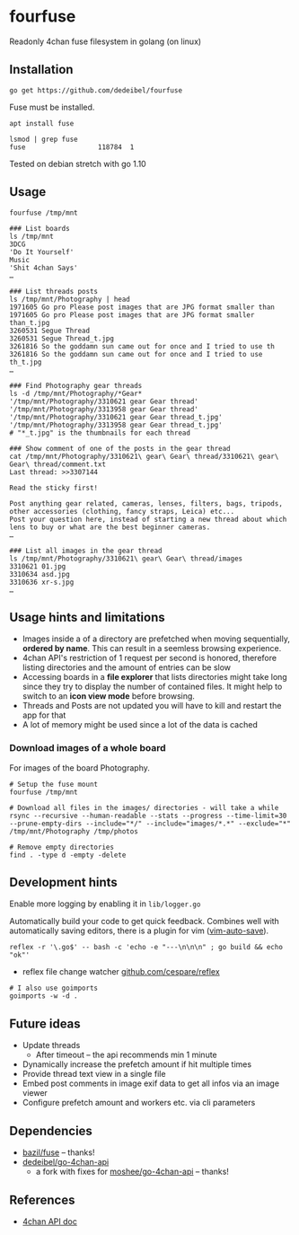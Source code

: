 # fourfuse

Readonly 4chan fuse filesystem in golang (on linux)

## Installation


```
go get https://github.com/dedeibel/fourfuse
```

Fuse must be installed.

```
apt install fuse

lsmod | grep fuse
fuse                  118784  1
```

Tested on debian stretch with go 1.10

## Usage

```
fourfuse /tmp/mnt
```

```
### List boards
ls /tmp/mnt
3DCG
'Do It Yourself'
Music
'Shit 4chan Says'
…
```

```
### List threads posts
ls /tmp/mnt/Photography | head
1971605 Go pro Please post images that are JPG format smaller than
1971605 Go pro Please post images that are JPG format smaller than_t.jpg
3260531 Segue Thread
3260531 Segue Thread_t.jpg
3261816 So the goddamn sun came out for once and I tried to use th
3261816 So the goddamn sun came out for once and I tried to use th_t.jpg
…
```

```
### Find Photography gear threads
ls -d /tmp/mnt/Photography/*Gear*
'/tmp/mnt/Photography/3310621 gear Gear thread'        '/tmp/mnt/Photography/3313958 gear Gear thread'
'/tmp/mnt/Photography/3310621 gear Gear thread_t.jpg'  '/tmp/mnt/Photography/3313958 gear Gear thread_t.jpg'
# "*_t.jpg" is the thumbnails for each thread
```

```
### Show comment of one of the posts in the gear thread
cat /tmp/mnt/Photography/3310621\ gear\ Gear\ thread/3310621\ gear\ Gear\ thread/comment.txt
Last thread: >>3307144 

Read the sticky first!

Post anything gear related, cameras, lenses, filters, bags, tripods, other accessories (clothing, fancy straps, Leica) etc...
Post your question here, instead of starting a new thread about which lens to buy or what are the best beginner cameras.
…
```

```
### List all images in the gear thread
ls /tmp/mnt/Photography/3310621\ gear\ Gear\ thread/images
3310621 01.jpg
3310634 asd.jpg
3310636 xr-s.jpg
…
```

## Usage hints and limitations

* Images inside a of a directory are prefetched when moving sequentially,
  **ordered by name**. This can result in a seemless browsing experience.
* 4chan API's restriction of 1 request per second is honored, therefore
  listing directories and the amount of entries can be slow
* Accessing boards in a **file explorer** that lists directories might take long
  since they try to display the number of contained files. It might help to switch
  to an **icon view mode** before browsing.
* Threads and Posts are not updated you will have to kill and restart the app
  for that
* A lot of memory might be used since a lot of the data is cached

### Download images of a whole board

For images of the board Photography.

```
# Setup the fuse mount
fourfuse /tmp/mnt

# Download all files in the images/ directories - will take a while
rsync --recursive --human-readable --stats --progress --time-limit=30 --prune-empty-dirs --include="*/" --include="images/*.*" --exclude="*" /tmp/mnt/Photography /tmp/photos

# Remove empty directories 
find . -type d -empty -delete
```

## Development hints

Enable more logging by enabling it in ``lib/logger.go``

Automatically build your code to get quick feedback. Combines well with
automatically saving editors, there is a plugin for vim ([vim-auto-save](https://github.com/907th/vim-auto-save)).

```
reflex -r '\.go$' -- bash -c 'echo -e "---\n\n\n" ; go build && echo "ok"'
```

* reflex file change watcher [github.com/cespare/reflex](https://github.com/cespare/reflex
)
```
# I also use goimports
goimports -w -d .
```

## Future ideas

* Update threads
    * After timeout – the api recommends min 1 minute
* Dynamically increase the prefetch amount if hit multiple times
* Provide thread text view in a single file
* Embed post comments in image exif data to get all infos via an image viewer
* Configure prefetch amount and workers etc. via cli parameters

## Dependencies

* [bazil/fuse](https://github.com/bazil/fuse) – thanks!
* [dedeibel/go-4chan-api](https://github.com/dedeibel/go-4chan-api)
    * a fork with fixes for [moshee/go-4chan-api](https://github.com/moshee/go-4chan-api) – thanks!

## References

* [4chan API doc](https://github.com/4chan/4chan-API)


